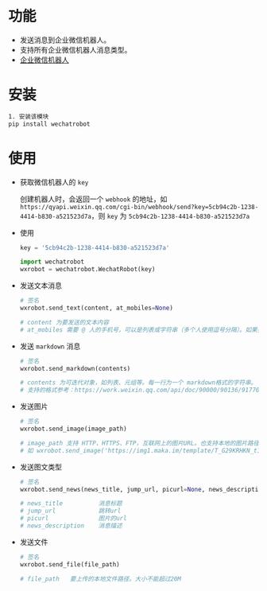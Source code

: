 # 功能

- 发送消息到企业微信机器人。
- 支持所有企业微信机器人消息类型。
- [企业微信机器人](https://work.weixin.qq.com/api/doc/90000/90136/91770)

# 安装

```bash
1. 安装该模块
pip install wechatrobot
```

# 使用

- 获取微信机器人的 `key`

  创建机器人时，会返回一个 `webhook` 的地址，如 `https://qyapi.weixin.qq.com/cgi-bin/webhook/send?key=5cb94c2b-1238-4414-b830-a521523d7a`，则 `key` 为 `5cb94c2b-1238-4414-b830-a521523d7a`

* 使用

  ```python
  key = '5cb94c2b-1238-4414-b830-a521523d7a'

  import wechatrobot
  wxrobot = wechatrobot.WechatRobot(key)
  ```

* 发送文本消息

  ```python
  # 签名
  wxrobot.send_text(content, at_mobiles=None)

  # content 为要发送的文本内容
  # at_mobiles 需要 @ 人的手机号，可以是列表或字符串（多个人使用逗号分隔）。如果要 @所有人，则设置 at_mobiles='all'。@ 多个人时，指定 at_mobiles='18600000000,18600000001'
  ```

* 发送 `markdown` 消息

  ```python
  # 签名
  wxrobot.send_markdown(contents)

  # contents 为可迭代对象，如列表、元组等。每一行为一个 markdown格式的字符串。
  # 支持的格式参考：https://work.weixin.qq.com/api/doc/90000/90136/91770#markdown%E7%B1%BB%E5%9E%8B
  ```

* 发送图片

  ```python
  # 签名
  wxrobot.send_image(image_path)

  # image_path 支持 HTTP、HTTPS、FTP，互联网上的图片URL。也支持本地的图片路径。
  # 如 wxrobot.send_image('https://img1.maka.im/template/T_G29KRHKN_t1.jpg')
  ```

* 发送图文类型

  ```python
  # 签名
  wxrobot.send_news(news_title, jump_url, picurl=None, news_description=None)

  # news_title          消息标题
  # jump_url            跳转url
  # picurl              图片的url
  # news_description    消息描述
  ```

* 发送文件

  ```python
  # 签名
  wxrobot.send_file(file_path)

  # file_path   要上传的本地文件路径。大小不能超过20M
  ```
